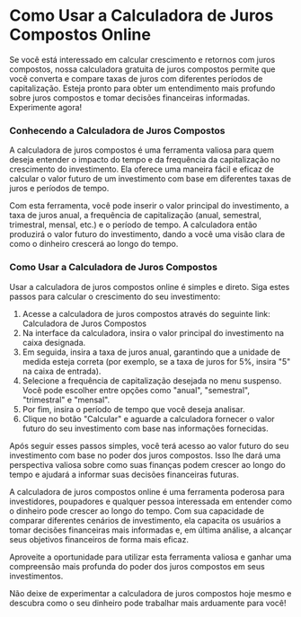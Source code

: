 Como Usar a Calculadora de Juros Compostos Online
=================================================

Se você está interessado em calcular crescimento e retornos com juros compostos, nossa calculadora gratuita de juros compostos permite que você converta e compare taxas de juros com diferentes períodos de capitalização. Esteja pronto para obter um entendimento mais profundo sobre juros compostos e tomar decisões financeiras informadas. Experimente agora!

### Conhecendo a Calculadora de Juros Compostos

A calculadora de juros compostos é uma ferramenta valiosa para quem deseja entender o impacto do tempo e da frequência da capitalização no crescimento do investimento. Ela oferece uma maneira fácil e eficaz de calcular o valor futuro de um investimento com base em diferentes taxas de juros e períodos de tempo.

Com esta ferramenta, você pode inserir o valor principal do investimento, a taxa de juros anual, a frequência de capitalização (anual, semestral, trimestral, mensal, etc.) e o período de tempo. A calculadora então produzirá o valor futuro do investimento, dando a você uma visão clara de como o dinheiro crescerá ao longo do tempo.

### Como Usar a Calculadora de Juros Compostos

Usar a calculadora de juros compostos online é simples e direto. Siga estes passos para calcular o crescimento do seu investimento:

1. Acesse a calculadora de juros compostos através do seguinte link: Calculadora de Juros Compostos
2. Na interface da calculadora, insira o valor principal do investimento na caixa designada.
3. Em seguida, insira a taxa de juros anual, garantindo que a unidade de medida esteja correta (por exemplo, se a taxa de juros for 5%, insira "5" na caixa de entrada).
4. Selecione a frequência de capitalização desejada no menu suspenso. Você pode escolher entre opções como "anual", "semestral", "trimestral" e "mensal".
5. Por fim, insira o período de tempo que você deseja analisar.
6. Clique no botão "Calcular" e aguarde a calculadora fornecer o valor futuro do seu investimento com base nas informações fornecidas.

Após seguir esses passos simples, você terá acesso ao valor futuro do seu investimento com base no poder dos juros compostos. Isso lhe dará uma perspectiva valiosa sobre como suas finanças podem crescer ao longo do tempo e ajudará a informar suas decisões financeiras futuras.

A calculadora de juros compostos online é uma ferramenta poderosa para investidores, poupadores e qualquer pessoa interessada em entender como o dinheiro pode crescer ao longo do tempo. Com sua capacidade de comparar diferentes cenários de investimento, ela capacita os usuários a tomar decisões financeiras mais informadas e, em última análise, a alcançar seus objetivos financeiros de forma mais eficaz.

Aproveite a oportunidade para utilizar esta ferramenta valiosa e ganhar uma compreensão mais profunda do poder dos juros compostos em seus investimentos.

Não deixe de experimentar a calculadora de juros compostos hoje mesmo e descubra como o seu dinheiro pode trabalhar mais arduamente para você!